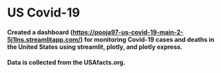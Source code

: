 # US Covid-19
#### Created a dashboard (https://pooja97-us-covid-19-main-2-5j1lns.streamlitapp.com/)  for monitoring Covid-19 cases and deaths in the United States using streamlit, plotly, and plotly express. 
#### Data is collected from the USAfacts.org. 
